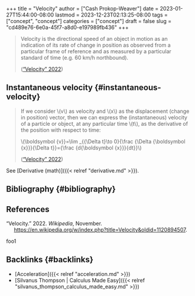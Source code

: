 +++
title = "Velocity"
author = ["Cash Prokop-Weaver"]
date = 2023-01-27T15:44:00-08:00
lastmod = 2023-12-23T02:13:25-08:00
tags = ["concept", "concept"]
categories = ["concept"]
draft = false
slug = "cd489e76-6e0a-45f7-a8d0-e197989fb436"
+++

> Velocity is the directional speed of an object in motion as an indication of its rate of change in position as observed from a particular frame of reference and as measured by a particular standard of time (e.g. 60 km/h northbound).
>
> (<a href="#citeproc_bib_item_1">“Velocity” 2022</a>)


## Instantaneous velocity {#instantaneous-velocity}

> If we consider \\(v\\) as velocity and \\(x\\) as the displacement (change in position) vector, then we can express the (instantaneous) velocity of a particle or object, at any particular time \\(t\\), as the derivative of the position with respect to time:
>
> \\(\boldsymbol {v}}=\lim \_{{\Delta t}\to 0}{\frac {\Delta {\boldsymbol {x}}}{\Delta t}}={\frac {d{\boldsymbol {x}}}{dt}}\\)
>
> (<a href="#citeproc_bib_item_1">“Velocity” 2022</a>)

See [Derivative (math)]({{< relref "derivative.md" >}}).


## Bibliography {#bibliography}

## References

<style>.csl-entry{text-indent: -1.5em; margin-left: 1.5em;}</style><div class="csl-bib-body">
  <div class="csl-entry"><a id="citeproc_bib_item_1"></a>“Velocity.” 2022. <i>Wikipedia</i>, November. <a href="https://en.wikipedia.org/w/index.php?title=Velocity&oldid=1120894507">https://en.wikipedia.org/w/index.php?title=Velocity&#38;oldid=1120894507</a>.</div>
</div>

foo1


## Backlinks {#backlinks}

-   [Acceleration]({{< relref "acceleration.md" >}})
-   [Silvanus Thompson | Calculus Made Easy]({{< relref "silvanus_thompson_calculus_made_easy.md" >}})

